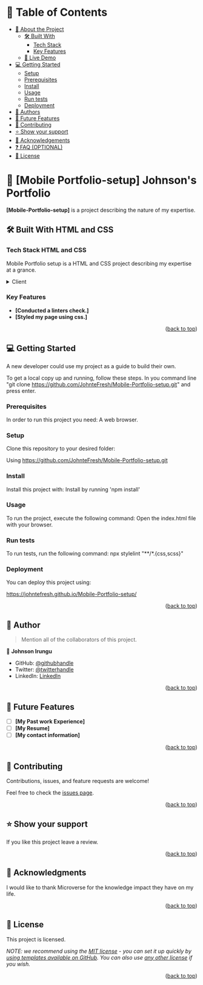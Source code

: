 <a name="readme-top"></a>

<!--
HOW TO USE:
This is an example of how you may give instructions on setting up your project locally.

Modify this file to match your project and remove sections that don't apply.

REQUIRED SECTIONS:
- Table of Contents
- About the Project
  - Built With
  - Live Demo
- Getting Started
- Authors
- Future Features
- Contributing
- Show your support
- Acknowledgements
- License

OPTIONAL SECTIONS:
- FAQ

After you're finished please remove all the comments and instructions!
-->


<!-- TABLE OF CONTENTS -->

# 📗 Table of Contents

- [📖 About the Project](#about-project)
  - [🛠 Built With](#built-with)
    - [Tech Stack](#tech-stack)
    - [Key Features](#key-features)
  - [🚀 Live Demo](#live-demo)
- [💻 Getting Started](#getting-started)
  - [Setup](#setup)
  - [Prerequisites](#prerequisites)
  - [Install](#install)
  - [Usage](#usage)
  - [Run tests](#run-tests)
  - [Deployment](#deployment)
- [👥 Authors](#authors)
- [🔭 Future Features](#future-features)
- [🤝 Contributing](#contributing)
- [⭐️ Show your support](#support)
- [🙏 Acknowledgements](#acknowledgements)
- [❓ FAQ (OPTIONAL)](#faq)
- [📝 License](#license)

<!-- PROJECT DESCRIPTION -->

# 📖 [Mobile Portfolio-setup] <a name="about-project">Johnson's Portfolio</a>

**[Mobile-Portfolio-setup]** is a project describing the nature of my expertise.

## 🛠 Built With <a name="built-with">HTML and CSS</a>

### Tech Stack <a name="tech-stack">HTML and CSS</a>

Mobile Portfolio setup is a HTML and CSS project describing my expertise at a grance.

<details>
  <summary>Client</summary>
  <ul>
    <li><a href="https://index.html/">HTML and CSS</a></li>
  </ul>
</details>


### Key Features <a name="key-features"></a>

- **[Conducted a linters check.]**
- **[Styled my page using css.]**


<p align="right">(<a href="#readme-top">back to top</a>)</p>

<!-- GETTING STARTED -->

## 💻 Getting Started <a name="getting-started"></a>

A new developer could use my project as a guide to build their own.

To get a local copy up and running, follow these steps.
In you command line "git clone https://github.com/JohnteFresh/Mobile-Portfolio-setup.git" and press enter.

### Prerequisites

In order to run this project you need:
A web browser.

### Setup

Clone this repository to your desired folder:

Using https://github.com/JohnteFresh/Mobile-Portfolio-setup.git

### Install

Install this project with:
Install by running 'npm install'


### Usage

To run the project, execute the following command:
Open the index.html file with your browser.

### Run tests

To run tests, run the following command:
npx stylelint "**/*.{css,scss}"

### Deployment

You can deploy this project using:

https://johntefresh.github.io/Mobile-Portfolio-setup/

<p align="right">(<a href="#readme-top">back to top</a>)</p>

<!-- AUTHORS -->

## 👥 Author <a name="authors"></a>

> Mention all of the collaborators of this project.

👤 **Johnson Irungu**

- GitHub: [@githubhandle](https://github.com/JohnteFresh)
- Twitter: [@twitterhandle](https://twitter.com/RoadKing254)
- LinkedIn: [LinkedIn](https://linkedin.com/in/linkedinhandle)


<p align="right">(<a href="#readme-top">back to top</a>)</p>

<!-- FUTURE FEATURES -->

## 🔭 Future Features <a name="future-features"></a>


- [ ] **[My Past work Experience]**
- [ ] **[My Resume]**
- [ ] **[My contact information]**

<p align="right">(<a href="#readme-top">back to top</a>)</p>

<!-- CONTRIBUTING -->

## 🤝 Contributing <a name="contributing"></a>

Contributions, issues, and feature requests are welcome!

Feel free to check the [issues page](../../issues/).

<p align="right">(<a href="#readme-top">back to top</a>)</p>

<!-- SUPPORT -->

## ⭐️ Show your support <a name="support"></a>

If you like this project leave a review.

<p align="right">(<a href="#readme-top">back to top</a>)</p>

<!-- ACKNOWLEDGEMENTS -->

## 🙏 Acknowledgments <a name="acknowledgements"></a>

I would like to thank Microverse for the knowledge impact they have on my life.
<p align="right">(<a href="#readme-top">back to top</a>)</p>

<!-- LICENSE -->

## 📝 License <a name="license"></a>

This project is  licensed.

_NOTE: we recommend using the [MIT license](https://choosealicense.com/licenses/mit/) - you can set it up quickly by [using templates available on GitHub](https://docs.github.com/en/communities/setting-up-your-project-for-healthy-contributions/adding-a-license-to-a-repository). You can also use [any other license](https://choosealicense.com/licenses/) if you wish._

<p align="right">(<a href="#readme-top">back to top</a>)</p>
